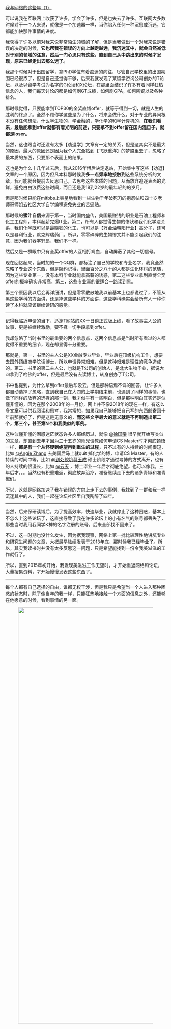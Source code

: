 <p><a href="https://zhuanlan.zhihu.com/p/34197484" class="internal">我与网络的这些年（1）</a> </p><p>可以说我在互联网上收获了许多，学会了许多，但是也失去了许多。互联网大多数时候对于一个人来说，就像是一个加速器一样，当你陷入任何一种沉思或沉迷，它都能加快那件事情的进度。</p><p>我获得了许多以前对我来说非常陌生领域的了解，但是当我做出一个对我来说是错误的决定的时候，<b>它也帮我在错误的方向上越走越远，我沉迷其中，就会自然减低对于别的领域的注意，然后一门心思只有这些，直到自己从中跳出来的时候才发现，原来已经走出去那么远了。</b></p><p>我那个时候对于出国留学，拿PhD学位有着痴迷的向往，尽管自己学校里的出国氛围已经很浓了，但是自己还觉得不够，后来我就发现了某留学咨询公司创办的T论坛，以及以留学考试为名字的G论坛和X论坛，在那里面结识了许多有着同样狂热信念的人，我们每天讨论的都是如何刷GT成绩，如何刷GPA，如何陶瓷以及各种排名。</p><p>那时候觉得，只要能拿到TOP30的全奖直博offer，就等于得到一切，就是人生的胜利的终点了。全然不顾你学这些是为了什么，将来会做什么，对于专业的异同根本没有任何想法，什么学生物的，学金融的，学化学的和学计算机的，<b>在我们看来，最后能拿到offer就都有着光明的前途，只要拿不到offer留在国内混日子，就都是loser。</b></p><p>当然，这也跟当时还没有太多【劝退学】文章有一定的关系，但是这其实不是最大的原因，最大的原因还是因为我个人完全钻到【飞跃重洋】的梦魇里去了，忽略了最本质的东西，只要那个表面上的结果。</p><p>这也是为什么十几年过去后，我从2016年博后决定退站，开始集中写这些【劝退】文章的一个原因，因为但凡本科那时候我<b>多一点频率地接触到</b>这些系统分析的文章，我可能就会提前去反思自己，去思考这些本质的问题，从而放弃追逐表面的光鲜，避免白白浪费这些时间，而且还是我18到22岁的最年轻的的岁月。</p><p>但是那时候只能在mitbbs上零星地看到一些生物千年破死刀的抱怨帖和四十岁老师哥师姐去社区大学自学编程避免失业的苦逼贴。</p><p>那时候的<b>蜜汁自信</b>来源于第一，当时国内盛传，美国最赚钱的职业是石油工程师和化工工程师，本科起薪完爆IT业。第二，所有人都觉得生物的惨状和我们化学没关系，我们化学既可以是最赚钱的化工，也可以是【万金油朝阳行业】高分子，还可以是暴利行业，默克辉瑞药厂。所以，零零碎碎的生物惨文并不能引起我们的注意，因为我们器宇轩昂，我们不一样。</p><p>然后又是一群眼中只有全奖offer的人互相打鸡血，自动屏蔽了其他一切信号。</p><p>现在回忆起来，当时加的一个QQ群，都标注了自己的学校和专业名字，我竟全然忽略了专业这个东西，但是隐约记得，里面百分之八十的人都是生化环材的范畴，因为这些专业第一，没有本科毕业就能拿高薪的诱惑，第二这些专业拿到直博全奖offer的概率确实非常高，第三，这些专业真的很适合一路读到黑。</p><p>第三个原因我以后会再详细讲，但是零零散散地我以前基本上也都说过了，不管从黑这些学科的方面讲，还是捧这些学科的方面讲，这些学科确实会给所有人一种你读了本科就应该继续读研的感觉。</p><hr/><p>记得我临近申请的当下，适逢T网站的XX十日谈正式版上线，看了故事主人公的故事，更是被继续激励，要不择一切手段拿到offer。</p><p>我却忽略了当时书里的最重要的两个信息点，这两个信息点是当时所有看过的人都觉得不重要的细节，现在却显得十分重要。</p><p>那就是，第一，书里的主人公是XX金融专业毕业，毕业后在顶级机构工作，想要去国外顶级商学院读博士，所以申请异常艰难，但是这种艰难是理性的竞争造成的。第二，书里的第二主人公，也就是T公司的创始人，是北大生物毕业，据说大四拿到了哈佛的offer，但是最后没有去读博士，转身创办了T公司。</p><p>书中也提到，为什么拿到offer最后却没去，但是那种语焉不详的回答，让许多人都自动选择了忽略，直到我自己在大四的上学期结束前，也遇到了同样的事情，也做了同样的放弃的选择的那一刻，我才似乎有一些明白，但是那种明白其实还是似懂非懂的，因为在那个2008年的一月份，网上并不像2018年的现在一样，有这么多文章可以供我阅读和思考，我常常想，如果我自己能够把自己写的东西邮寄回十年前那就好了，但是这是无意义的，<b>而这些文字最大的意义就是不再制造出第二个，第三个，甚至第N个和我类似的事例。</b></p><p>这种似懂非懂的困惑迷茫状态许多人都经历过，就像 <a class="member_mention" href="https://www.zhihu.com/people/09510a4428d8e3da5d043afdb367792c" data-hash="09510a4428d8e3da5d043afdb367792c" data-hovercard="p$b$09510a4428d8e3da5d043afdb367792c">@徐国曦</a> 很早就开始写类似的文章，却直到去年才因为三十五岁的师兄请教如何申请CS Master时才彻底顿悟一样，<b>都是有一个从怀疑到绝望再到重生的过程，</b>只不过有的人持续的时间很短，比如 <a class="member_mention" href="https://www.zhihu.com/people/0b285f36414a521204b300fae9776c62" data-hash="0b285f36414a521204b300fae9776c62" data-hovercard="p$b$0b285f36414a521204b300fae9776c62">@Angie Zhang</a> 去美国后马上就quit 掉化学的博，申请CS Master，有的人持续的时间中等，比如 <a class="member_mention" href="https://www.zhihu.com/people/fdf39532883a73e7d2d09b485588d7c7" data-hash="fdf39532883a73e7d2d09b485588d7c7" data-hovercard="p$b$fdf39532883a73e7d2d09b485588d7c7">@到处挖坑蒋玉成</a>  硕士阶段才通过考博的方式离开，也有的人持续的很漫长，比如 <a class="member_mention" href="https://www.zhihu.com/people/5d6460ba7157f21c8d87e8df818dc4b0" data-hash="5d6460ba7157f21c8d87e8df818dc4b0" data-hovercard="p$b$5d6460ba7157f21c8d87e8df818dc4b0">@云天</a> ，博士毕业一年后才彻底绝望。也可以像我，三年后才。。。当然也有积重难返，彻底放弃治疗，准备继续走下去的诸多青椒和准青椒们。</p><p>所以，这就是网络加速了我在错误的方向上走下去的事例，我找到了一群和我一样沉迷其中的人，我们一起在论坛社区里自我陶醉了四年。</p><hr/><p>当然，后来保研读博后，为了提高效率，快速毕业，我就停止了这种困惑，基本上不怎么上这些论坛了，这直接导致了我在许多论坛上的小有名气的账号都丢失了，那些当时我用我同学K神的名字注册的账号，后来全部找不回来了。</p><p>不过，这一时期也没什么发生，因为据我观察，网络上第一批比较理性地讲坑专业和研究生问题的文章，大概最早陆续发表于2013年底，那时候我已经毕业了。所以，其实我读书时并没有太多反思这一问题，只是希望能找到一份令我美滋滋的工作就行了。</p><p>所以，直到2015年初开始，我发现美滋滋工作无望时，才开始重返网络和论坛，大量搜集资料，才开始慢慢发表这些东西了。</p><hr/><p>每个人都有自己选择的自由，谁都无权干涉，但是我只是希望当一个人进入那种困惑的状态时，除了像当年的我一样，只能狂热地接触一个方面的信息之外，还能够在他愿意的时候，看到事情的另一面。</p><figure data-size="normal"><img src="https://pic4.zhimg.com/v2-86c3847c3e29d28cc9fdbce953a5695f_b.jpg" data-caption="" data-size="normal" data-rawwidth="1306" data-rawheight="323" class="origin_image zh-lightbox-thumb" width="1306" data-original="https://pic4.zhimg.com/v2-86c3847c3e29d28cc9fdbce953a5695f_r.jpg"/></figure><p></p>